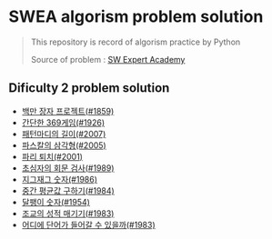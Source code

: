 # SWEA algorism problem solution

> This repository is record of algorism practice by Python
>
> Source of problem : [SW Expert Academy](https://swexpertacademy.com/main/main.do)


## Dificulty 2 problem solution

- [백만 장자 프로젝트(#1859)](https://github.com/JOOHYEON123/SWEA-solution/blob/master/D2/richman_project.py)
- [간단한 369게임(#1926)](https://github.com/JOOHYEON123/SWEA-solution/blob/master/D2/simple_369game.py)
- [패턴마디의 길이(#2007)](https://github.com/JOOHYEON123/SWEA-solution/blob/master/D2/pattern_length.py)
- [파스칼의 삼각형(#2005)](https://github.com/JOOHYEON123/SWEA-solution/blob/master/D2/pascal_triangle.py)
- [파리 퇴치(#2001)](https://github.com/JOOHYEON123/SWEA-solution/blob/master/D2/catch_fly.py)
- [초심자의 회문 검사(#1989)](https://github.com/JOOHYEON123/SWEA-solution/blob/master/D2/palindrome.py)
- [지그재그 숫자(#1986)](https://github.com/JOOHYEON123/SWEA-solution/blob/master/D2/zigzag.py)
- [중간 평균값 구하기(#1984)](https://github.com/JOOHYEON123/SWEA-solution/blob/master/D2/middle_average.py)
- [달팽이 숫자(#1954)](https://github.com/JOOHYEON123/SWEA-solution/blob/master/D2/sanil_number.py)
- [조교의 성적 매기기(#1983)](https://github.com/JOOHYEON123/SWEA-solution/blob/master/D2/make_grade.py)
- [어디에 단어가 들어갈 수 있을까(#1983)](https://github.com/JOOHYEON123/SWEA-solution/blob/master/D2/where_word.py)